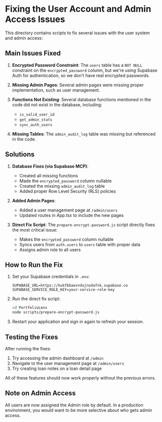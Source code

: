 # Fixing the User Account and Admin Access Issues

This directory contains scripts to fix several issues with the user system and admin access:

## Main Issues Fixed

1. **Encrypted Password Constraint**: The `users` table has a `NOT NULL` constraint on the `encrypted_password` column, but we're using Supabase Auth for authentication, so we don't have real encrypted passwords.

2. **Missing Admin Pages**: Several admin pages were missing proper implementation, such as user management.

3. **Functions Not Existing**: Several database functions mentioned in the code did not exist in the database, including:
   - `is_valid_user_id`
   - `get_admin_stats`
   - `sync_auth_users`

4. **Missing Tables**: The `admin_audit_log` table was missing but referenced in the code.

## Solutions

1. **Database Fixes (via Supabase MCP)**:
   - Created all missing functions
   - Made the `encrypted_password` column nullable
   - Created the missing `admin_audit_log` table
   - Added proper Row Level Security (RLS) policies

2. **Added Admin Pages**:
   - Added a user management page at `/admin/users`
   - Updated routes in App.tsx to include the new pages

3. **Direct Fix Script**:
   The `prepare-encrypt-password.js` script directly fixes the most critical issue:
   - Makes the `encrypted_password` column nullable
   - Syncs users from `auth.users` to `users` table with proper data
   - Assigns admin role to all users

## How to Run the Fix

1. Set your Supabase credentials in `.env`:
   ```
   SUPABASE_URL=https://kukfbbaevndujnodafnk.supabase.co
   SUPABASE_SERVICE_ROLE_KEY=your-service-role-key
   ```

2. Run the direct fix script:
   ```bash
   cd PortfolioLens
   node scripts/prepare-encrypt-password.js
   ```

3. Restart your application and sign in again to refresh your session.

## Testing the Fixes

After running the fixes:

1. Try accessing the admin dashboard at `/admin`
2. Navigate to the user management page at `/admin/users`
3. Try creating loan notes on a loan detail page

All of these features should now work properly without the previous errors.

## Note on Admin Access

All users are now assigned the Admin role by default. In a production environment, you would want to be more selective about who gets admin access.